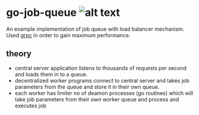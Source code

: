 # go-job-queue ![alt text][build_status]

An example implementation of job queue with load balancer mechanism. Used [grpc](https://grpc.io/) in order to gain maximum performance.

## theory
- central server application listens to thousands of requests per second and loads them in to a queue.
- decentralized worker programs connect to central server and takes job parameters from the queue and store it in their own queue.
- each worker has limiter no of deamon processes (go routines) which will take job parameters from their own worker queue and process and executes job

[build_status]: https://travis-ci.org/supunz/go-job-queue.svg?branch=master "Travis Build Status"

